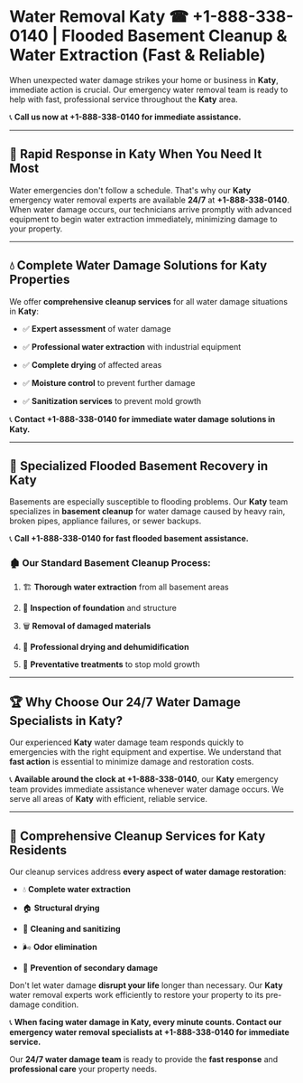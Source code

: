 # Water Removal Katy ☎ +1-888-338-0140 | Flooded Basement Cleanup & Water Extraction (Fast & Reliable)

When unexpected water damage strikes your home or business in **Katy**, immediate action is crucial. Our emergency water removal team is ready to help with fast, professional service throughout the **Katy** area. 

📞 **Call us now at +1-888-338-0140 for immediate assistance.**
---
## 🚀 Rapid Response in Katy When You Need It Most
Water emergencies don't follow a schedule. That's why our **Katy** emergency water removal experts are available **24/7** at **+1-888-338-0140**. When water damage occurs, our technicians arrive promptly with advanced equipment to begin water extraction immediately, minimizing damage to your property.
---
## 💧 Complete Water Damage Solutions for Katy Properties
We offer **comprehensive cleanup services** for all water damage situations in **Katy**:
- ✅ **Expert assessment** of water damage  
- ✅ **Professional water extraction** with industrial equipment  
- ✅ **Complete drying** of affected areas  
- ✅ **Moisture control** to prevent further damage  
- ✅ **Sanitization services** to prevent mold growth  
📞 **Contact +1-888-338-0140 for immediate water damage solutions in Katy.**
---
## 🌊 Specialized Flooded Basement Recovery in Katy
Basements are especially susceptible to flooding problems. Our **Katy** team specializes in **basement cleanup** for water damage caused by heavy rain, broken pipes, appliance failures, or sewer backups. 
📞 **Call +1-888-338-0140 for fast flooded basement assistance.**
### 🏚️ Our Standard Basement Cleanup Process:
1. 🏗️ **Thorough water extraction** from all basement areas  
2. 🔎 **Inspection of foundation** and structure  
3. 🗑️ **Removal of damaged materials**  
4. 💨 **Professional drying and dehumidification**  
5. 🚫 **Preventative treatments** to stop mold growth  
---
## 🏆 Why Choose Our 24/7 Water Damage Specialists in Katy?
Our experienced **Katy** water damage team responds quickly to emergencies with the right equipment and expertise. We understand that **fast action** is essential to minimize damage and restoration costs.
📞 **Available around the clock at +1-888-338-0140**, our **Katy** emergency team provides immediate assistance whenever water damage occurs. We serve all areas of **Katy** with efficient, reliable service.
---
## 🧹 Comprehensive Cleanup Services for Katy Residents
Our cleanup services address **every aspect of water damage restoration**:
- 💧 **Complete water extraction**  
- 🏠 **Structural drying**  
- 🧼 **Cleaning and sanitizing**  
- 🌬️ **Odor elimination**  
- 🚫 **Prevention of secondary damage**  
Don't let water damage **disrupt your life** longer than necessary. Our **Katy** water removal experts work efficiently to restore your property to its pre-damage condition.
📞 **When facing water damage in Katy, every minute counts. Contact our emergency water removal specialists at +1-888-338-0140 for immediate service.**
Our **24/7 water damage team** is ready to provide the **fast response** and **professional care** your property needs.
